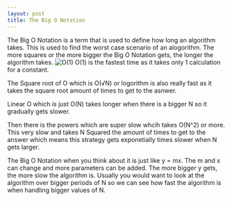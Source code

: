 ```yaml
---
layout: post
title: The Big O Notation
---
```


The Big O Notation is a term that is used to define how long an algorithm takes. This is used to find the worst case scenario of an alogorithm. The more squares or the more bigger the Big O Notation gets, the longer the algorithm takes.
![O(1)](/images/asdfasdfasdf.jpg)
O(1) is the fastest time as it takes only 1 calculation for a constant.

The Square root of O which is O(√N) or logorithm is also really fast as it takes the square root amount of times to get to the asnwer. 

Linear O which is just O(N) takes longer when there is a bigger N so it gradually gets slower.

Then there is the powers which are super slow whcih takes O(N^2) or more. This very slow and takes N Squared the amount of times to get to the answer which means this strategy gets exponetially times slower when N gets larger. 

The Big O Notation when you think about it is just like y = mx. The m and x can change and more parameters can be added. The more bigger y gets, the more slow the algorithm is. Usually you would want to look at the algorithm over bigger periods of N so we can see how fast the algorithm is when handling bigger values of N.

